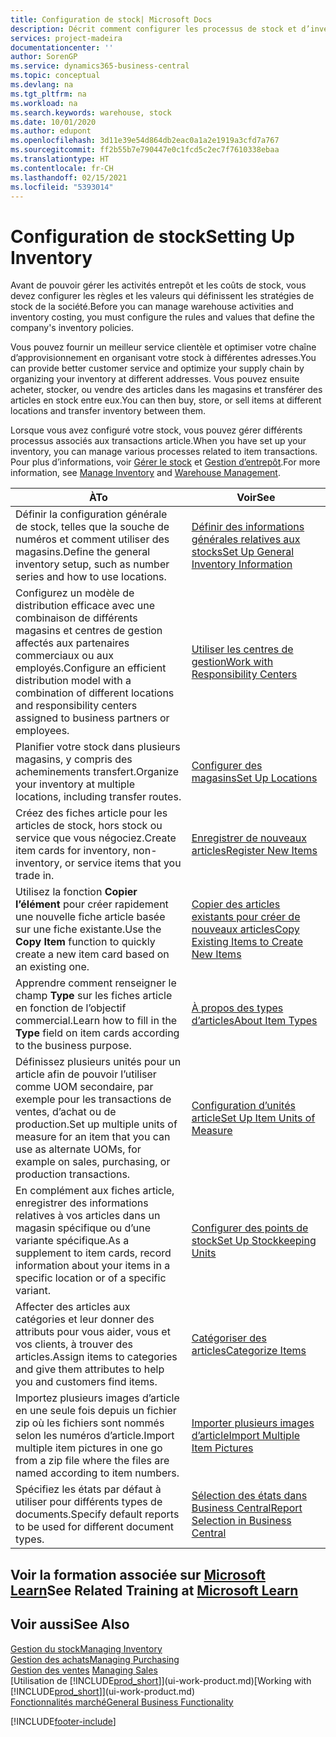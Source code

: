 ```yaml
---
title: Configuration de stock| Microsoft Docs
description: Décrit comment configurer les processus de stock et d’inventaire, y compris les acheminements pour le transfert et les magasins, tels que des entrepôts.
services: project-madeira
documentationcenter: ''
author: SorenGP
ms.service: dynamics365-business-central
ms.topic: conceptual
ms.devlang: na
ms.tgt_pltfrm: na
ms.workload: na
ms.search.keywords: warehouse, stock
ms.date: 10/01/2020
ms.author: edupont
ms.openlocfilehash: 3d11e39e54d864db2eac0a1a2e1919a3cfd7a767
ms.sourcegitcommit: ff2b55b7e790447e0c1fcd5c2ec7f7610338ebaa
ms.translationtype: HT
ms.contentlocale: fr-CH
ms.lasthandoff: 02/15/2021
ms.locfileid: "5393014"
---
```

# <a name="setting-up-inventory"></a><span data-ttu-id="f032f-103">Configuration de stock</span><span class="sxs-lookup"><span data-stu-id="f032f-103">Setting Up Inventory</span></span>
<span data-ttu-id="f032f-104">Avant de pouvoir gérer les activités entrepôt et les coûts de stock, vous devez configurer les règles et les valeurs qui définissent les stratégies de stock de la société.</span><span class="sxs-lookup"><span data-stu-id="f032f-104">Before you can manage warehouse activities and inventory costing, you must configure the rules and values that define the company's inventory policies.</span></span>

<span data-ttu-id="f032f-105">Vous pouvez fournir un meilleur service clientèle et optimiser votre chaîne d’approvisionnement en organisant votre stock à différentes adresses.</span><span class="sxs-lookup"><span data-stu-id="f032f-105">You can provide better customer service and optimize your supply chain by organizing your inventory at different addresses.</span></span> <span data-ttu-id="f032f-106">Vous pouvez ensuite acheter, stocker, ou vendre des articles dans les magasins et transférer des articles en stock entre eux.</span><span class="sxs-lookup"><span data-stu-id="f032f-106">You can then buy, store, or sell items at different locations and transfer inventory between them.</span></span>

<span data-ttu-id="f032f-107">Lorsque vous avez configuré votre stock, vous pouvez gérer différents processus associés aux transactions article.</span><span class="sxs-lookup"><span data-stu-id="f032f-107">When you have set up your inventory, you can manage various processes related to item transactions.</span></span> <span data-ttu-id="f032f-108">Pour plus d’informations, voir [Gérer le stock](inventory-manage-inventory.md) et [Gestion d’entrepôt](warehouse-manage-warehouse.md).</span><span class="sxs-lookup"><span data-stu-id="f032f-108">For more information, see [Manage Inventory](inventory-manage-inventory.md) and [Warehouse Management](warehouse-manage-warehouse.md).</span></span>

| <span data-ttu-id="f032f-109">À</span><span class="sxs-lookup"><span data-stu-id="f032f-109">To</span></span> | <span data-ttu-id="f032f-110">Voir</span><span class="sxs-lookup"><span data-stu-id="f032f-110">See</span></span> |
| --- | --- |
| <span data-ttu-id="f032f-111">Définir la configuration générale de stock, telles que la souche de numéros et comment utiliser des magasins.</span><span class="sxs-lookup"><span data-stu-id="f032f-111">Define the general inventory setup, such as number series and how to use locations.</span></span> |[<span data-ttu-id="f032f-112">Définir des informations générales relatives aux stocks</span><span class="sxs-lookup"><span data-stu-id="f032f-112">Set Up General Inventory Information</span></span>](inventory-how-setup-general.md) |
|<span data-ttu-id="f032f-113">Configurez un modèle de distribution efficace avec une combinaison de différents magasins et centres de gestion affectés aux partenaires commerciaux ou aux employés.</span><span class="sxs-lookup"><span data-stu-id="f032f-113">Configure an efficient distribution model with a combination of different locations and responsibility centers assigned to business partners or employees.</span></span>|[<span data-ttu-id="f032f-114">Utiliser les centres de gestion</span><span class="sxs-lookup"><span data-stu-id="f032f-114">Work with Responsibility Centers</span></span>](inventory-responsibility-centers.md)|
| <span data-ttu-id="f032f-115">Planifier votre stock dans plusieurs magasins, y compris des acheminements transfert.</span><span class="sxs-lookup"><span data-stu-id="f032f-115">Organize your inventory at multiple locations, including transfer routes.</span></span> |[<span data-ttu-id="f032f-116">Configurer des magasins</span><span class="sxs-lookup"><span data-stu-id="f032f-116">Set Up Locations</span></span>](inventory-how-register-new-items.md) |
| <span data-ttu-id="f032f-117">Créez des fiches article pour les articles de stock, hors stock ou service que vous négociez.</span><span class="sxs-lookup"><span data-stu-id="f032f-117">Create item cards for inventory, non-inventory, or service items that you trade in.</span></span> |[<span data-ttu-id="f032f-118">Enregistrer de nouveaux articles</span><span class="sxs-lookup"><span data-stu-id="f032f-118">Register New Items</span></span>](inventory-how-register-new-items.md) |
|<span data-ttu-id="f032f-119">Utilisez la fonction **Copier l’élément** pour créer rapidement une nouvelle fiche article basée sur une fiche existante.</span><span class="sxs-lookup"><span data-stu-id="f032f-119">Use the **Copy Item** function to quickly create a new item card based on an existing one.</span></span>|[<span data-ttu-id="f032f-120">Copier des articles existants pour créer de nouveaux articles</span><span class="sxs-lookup"><span data-stu-id="f032f-120">Copy Existing Items to Create New Items</span></span>](inventory-how-copy-items.md)|
|<span data-ttu-id="f032f-121">Apprendre comment renseigner le champ **Type** sur les fiches article en fonction de l’objectif commercial.</span><span class="sxs-lookup"><span data-stu-id="f032f-121">Learn how to fill in the **Type** field on item cards according to the business purpose.</span></span>|[<span data-ttu-id="f032f-122">À propos des types d’articles</span><span class="sxs-lookup"><span data-stu-id="f032f-122">About Item Types</span></span>](inventory-about-item-types.md)|
|<span data-ttu-id="f032f-123">Définissez plusieurs unités pour un article afin de pouvoir l’utiliser comme UOM secondaire, par exemple pour les transactions de ventes, d’achat ou de production.</span><span class="sxs-lookup"><span data-stu-id="f032f-123">Set up multiple units of measure for an item that you can use as alternate UOMs, for example on sales, purchasing, or production transactions.</span></span>|[<span data-ttu-id="f032f-124">Configuration d’unités article</span><span class="sxs-lookup"><span data-stu-id="f032f-124">Set Up Item Units of Measure</span></span>](inventory-how-setup-units-of-measure.md)|
|<span data-ttu-id="f032f-125">En complément aux fiches article, enregistrer des informations relatives à vos articles dans un magasin spécifique ou d’une variante spécifique.</span><span class="sxs-lookup"><span data-stu-id="f032f-125">As a supplement to item cards, record information about your items in a specific location or of a specific variant.</span></span>|[<span data-ttu-id="f032f-126">Configurer des points de stock</span><span class="sxs-lookup"><span data-stu-id="f032f-126">Set Up Stockkeeping Units</span></span>](inventory-how-to-set-up-stockkeeping-units.md)|
| <span data-ttu-id="f032f-127">Affecter des articles aux catégories et leur donner des attributs pour vous aider, vous et vos clients, à trouver des articles.</span><span class="sxs-lookup"><span data-stu-id="f032f-127">Assign items to categories and give them attributes to help you and customers find items.</span></span> |[<span data-ttu-id="f032f-128">Catégoriser des articles</span><span class="sxs-lookup"><span data-stu-id="f032f-128">Categorize Items</span></span>](inventory-how-categorize-items.md) |
|<span data-ttu-id="f032f-129">Importez plusieurs images d’article en une seule fois depuis un fichier zip où les fichiers sont nommés selon les numéros d’article.</span><span class="sxs-lookup"><span data-stu-id="f032f-129">Import multiple item pictures in one go from a zip file where the files are named according to item numbers.</span></span>|[<span data-ttu-id="f032f-130">Importer plusieurs images d’article</span><span class="sxs-lookup"><span data-stu-id="f032f-130">Import Multiple Item Pictures</span></span>](inventory-how-import-item-pictures.md)|
|<span data-ttu-id="f032f-131">Spécifiez les états par défaut à utiliser pour différents types de documents.</span><span class="sxs-lookup"><span data-stu-id="f032f-131">Specify default reports to be used for different document types.</span></span>|[<span data-ttu-id="f032f-132">Sélection des états dans Business Central</span><span class="sxs-lookup"><span data-stu-id="f032f-132">Report Selection in Business Central</span></span>](across-report-selections.md)|

## <a name="see-related-training-at-microsoft-learn"></a><span data-ttu-id="f032f-133">Voir la formation associée sur [Microsoft Learn](/learn/paths/trade-get-started-dynamics-365-business-central/)</span><span class="sxs-lookup"><span data-stu-id="f032f-133">See Related Training at [Microsoft Learn](/learn/paths/trade-get-started-dynamics-365-business-central/)</span></span>

## <a name="see-also"></a><span data-ttu-id="f032f-134">Voir aussi</span><span class="sxs-lookup"><span data-stu-id="f032f-134">See Also</span></span>

[<span data-ttu-id="f032f-135">Gestion du stock</span><span class="sxs-lookup"><span data-stu-id="f032f-135">Managing Inventory</span></span>](inventory-manage-inventory.md)  
[<span data-ttu-id="f032f-136">Gestion des achats</span><span class="sxs-lookup"><span data-stu-id="f032f-136">Managing Purchasing</span></span>](purchasing-manage-purchasing.md)  
<span data-ttu-id="f032f-137">[Gestion des ventes](sales-manage-sales.md)  </span><span class="sxs-lookup"><span data-stu-id="f032f-137">[Managing Sales](sales-manage-sales.md)  </span></span>  
<span data-ttu-id="f032f-138">[Utilisation de [!INCLUDE[prod_short](includes/prod_short.md)]](ui-work-product.md)</span><span class="sxs-lookup"><span data-stu-id="f032f-138">[Working with [!INCLUDE[prod_short](includes/prod_short.md)]](ui-work-product.md)</span></span>  
[<span data-ttu-id="f032f-139">Fonctionnalités marché</span><span class="sxs-lookup"><span data-stu-id="f032f-139">General Business Functionality</span></span>](ui-across-business-areas.md)


[!INCLUDE[footer-include](includes/footer-banner.md)]